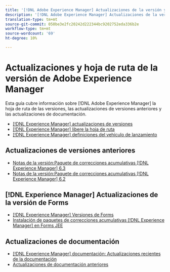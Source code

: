 ```yaml
---
title: '[!DNL Adobe Experience Manager] Actualizaciones de la versión y roadmap'
description: '[!DNL Adobe Experience Manager] Actualizaciones de la versión y roadmap'
translation-type: tm+mt
source-git-commit: 050be3e2fc20242d222344bc9202752eda336b2e
workflow-type: tm+mt
source-wordcount: '69'
ht-degree: 10%

---
```



# Actualizaciones y hoja de ruta de la versión de Adobe Experience Manager

Esta guía cubre información sobre [!DNL Adobe Experience Manager] la hoja de ruta de las versiones, las actualizaciones de versiones anteriores y las actualizaciones de documentación.

* [[!DNL Experience Manager] actualizaciones de versiones](aem-releases-updates.md)
* [[!DNL Experience Manager] libere la hoja de ruta](update-releases-roadmap.md)
* [[!DNL Experience Manager] definiciones del vehículo de lanzamiento](update-release-vehicle-definitions.md)

## Actualizaciones de versiones anteriores

* [Notas de la versión:Paquete de correcciones acumulativas  [!DNL Experience Manager] 6.3](release-notes-aem-6-3-cumulative-fix-pack.md)
* [Notas de la versión:Paquete de correcciones acumulativas  [!DNL Experience Manager] 6.2](release-notes-aem-6-2-cumulative-fix-pack.md)

## [!DNL Experience Manager] Actualizaciones de la versión de Forms

* [[!DNL Experience Manager] Versiones de Forms](aem-forms-releases.md)
* [Instalación de paquetes de correcciones acumulativas  [!DNL Experience Manager] en Forms JEE](install-cfp-aem-forms-jee.md)

## Actualizaciones de documentación

* [[!DNL Experience Manager] documentación: Actualizaciones recientes de la documentación](documentation-updates.md)
* [Actualizaciones de documentación anteriores](previous-documentation-updates.md)
